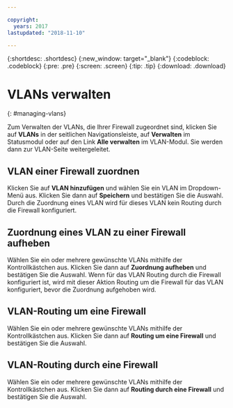 ```yaml
---

copyright:
  years: 2017
lastupdated: "2018-11-10"

---
```


{:shortdesc: .shortdesc}
{:new_window: target="_blank"}
{:codeblock: .codeblock}
{:pre: .pre}
{:screen: .screen}
{:tip: .tip}
{:download: .download}

# VLANs verwalten
{: #managing-vlans}

Zum Verwalten der VLANs, die Ihrer Firewall zugeordnet sind, klicken Sie auf **VLANs** in der seitlichen Navigationsleiste, auf **Verwalten** im Statusmodul oder auf den Link **Alle verwalten** im VLAN-Modul. Sie werden dann zur VLAN-Seite weitergeleitet.

## VLAN einer Firewall zuordnen

Klicken Sie auf **VLAN hinzufügen** und wählen Sie ein VLAN im Dropdown-Menü aus. Klicken Sie dann auf **Speichern** und bestätigen Sie die Auswahl.
Durch die Zuordnung eines VLAN wird für dieses VLAN kein Routing durch die Firewall konfiguriert.

## Zuordnung eines VLAN zu einer Firewall aufheben

Wählen Sie ein oder mehrere gewünschte VLANs mithilfe der Kontrollkästchen aus. Klicken Sie dann auf **Zuordnung aufheben** und bestätigen Sie die Auswahl.
Wenn für das VLAN Routing durch die Firewall konfiguriert ist, wird mit dieser Aktion Routing um die Firewall für das VLAN konfiguriert, bevor die Zuordnung aufgehoben wird.

## VLAN-Routing um eine Firewall

Wählen Sie ein oder mehrere gewünschte VLANs mithilfe der Kontrollkästchen aus. Klicken Sie dann auf **Routing um eine Firewall** und bestätigen Sie die Auswahl.

## VLAN-Routing durch eine Firewall

Wählen Sie ein oder mehrere gewünschte VLANs mithilfe der Kontrollkästchen aus. Klicken Sie dann auf **Routing durch eine Firewall** und bestätigen Sie die Auswahl.
